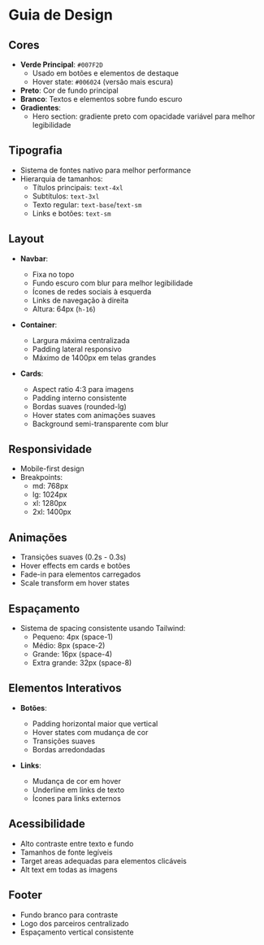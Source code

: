 
# Guia de Design

## Cores
- **Verde Principal**: `#007F2D`
  - Usado em botões e elementos de destaque
  - Hover state: `#006024` (versão mais escura)
- **Preto**: Cor de fundo principal
- **Branco**: Textos e elementos sobre fundo escuro
- **Gradientes**: 
  - Hero section: gradiente preto com opacidade variável para melhor legibilidade

## Tipografia
- Sistema de fontes nativo para melhor performance
- Hierarquia de tamanhos:
  - Títulos principais: `text-4xl`
  - Subtítulos: `text-3xl`
  - Texto regular: `text-base`/`text-sm`
  - Links e botões: `text-sm`

## Layout
- **Navbar**: 
  - Fixa no topo
  - Fundo escuro com blur para melhor legibilidade
  - Ícones de redes sociais à esquerda
  - Links de navegação à direita
  - Altura: 64px (`h-16`)

- **Container**:
  - Largura máxima centralizada
  - Padding lateral responsivo
  - Máximo de 1400px em telas grandes

- **Cards**:
  - Aspect ratio 4:3 para imagens
  - Padding interno consistente
  - Bordas suaves (rounded-lg)
  - Hover states com animações suaves
  - Background semi-transparente com blur

## Responsividade
- Mobile-first design
- Breakpoints:
  - md: 768px
  - lg: 1024px
  - xl: 1280px
  - 2xl: 1400px

## Animações
- Transições suaves (0.2s - 0.3s)
- Hover effects em cards e botões
- Fade-in para elementos carregados
- Scale transform em hover states

## Espaçamento
- Sistema de spacing consistente usando Tailwind:
  - Pequeno: 4px (space-1)
  - Médio: 8px (space-2)
  - Grande: 16px (space-4)
  - Extra grande: 32px (space-8)

## Elementos Interativos
- **Botões**:
  - Padding horizontal maior que vertical
  - Hover states com mudança de cor
  - Transições suaves
  - Bordas arredondadas

- **Links**:
  - Mudança de cor em hover
  - Underline em links de texto
  - Ícones para links externos

## Acessibilidade
- Alto contraste entre texto e fundo
- Tamanhos de fonte legíveis
- Target areas adequadas para elementos clicáveis
- Alt text em todas as imagens

## Footer
- Fundo branco para contraste
- Logo dos parceiros centralizado
- Espaçamento vertical consistente
